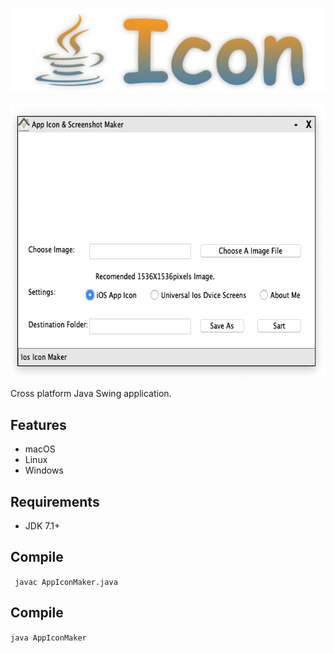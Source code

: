 <p align="center">
  <img src="https://github.com/RAJAMOHAN-S/JavaIcon/raw/master/Source%20-%20Java%20/Source/images/logo.png">
</p>

<p align="center">
  <img width = "634" height = "439" src="https://github.com/RAJAMOHAN-S/JavaIcon/raw/master/Source%20-%20Java%20/Source/images/demo.png" alt="Swift Scroll View">
</p>

Cross platform Java Swing application.

## Features

- macOS 
- Linux
- Windows

## Requirements

- JDK 7.1+

## Compile

` javac AppIconMaker.java`

## Compile

`java AppIconMaker`

